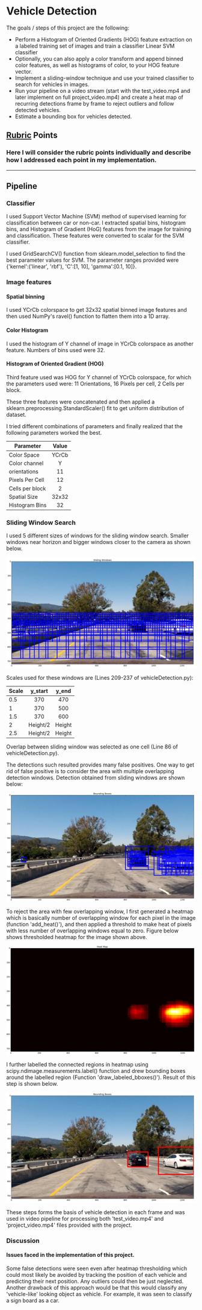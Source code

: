# Vehicle Detection  

The goals / steps of this project are the following:

* Perform a Histogram of Oriented Gradients (HOG) feature extraction on a labeled training set of images and train a classifier Linear SVM classifier
* Optionally, you can also apply a color transform and append binned color features, as well as histograms of color, to your HOG feature vector.
* Implement a sliding-window technique and use your trained classifier to search for vehicles in images.
* Run your pipeline on a video stream (start with the test_video.mp4 and later implement on full project_video.mp4) and create a heat map of recurring detections frame by frame to reject outliers and follow detected vehicles.
* Estimate a bounding box for vehicles detected.

## [Rubric](https://review.udacity.com/#!/rubrics/513/view) Points
### Here I will consider the rubric points individually and describe how I addressed each point in my implementation.  

---
## Pipeline

### Classifier   
I used Support Vector Machine (SVM) method of supervised learning for classification between car or non-car. I extracted spatial bins, histogram bins, and Histogram of Gradient (HoG) features from the image for training and classification. These features were converted to scalar for the SVM classifier.

I used GridSearchCV() function from sklearn.model_selection to find the best parameter values for SVM. The parameter ranges provided were {'kernel':('linear', 'rbf'), 'C':[1, 10], 'gamma':[0.1, 10]}.

### Image features
#### Spatial binning
I used YCrCb colorspace to get 32x32 spatial binned image features and then used NumPy's ravel() function to flatten them into a 1D array.

#### Color Histogram
I used the histogram of Y channel of image in YCrCb colorspace as another feature. Numbers of bins used were 32.

#### Histogram of Oriented Gradient (HOG)
Third feature used was HOG for Y channel of YCrCb colorspace, for which the parameters used were: 11 Orientations, 16 Pixels per cell, 2 Cells per block.

These three features were concatenated and then applied a sklearn.preprocessing.StandardScaler() fit to get uniform distribution of dataset.

I tried different combinations of parameters and finally realized that the following parameters worked the best.  

| Parameter       | Value          |
| --------------- |:--------------:|
| Color Space     | YCrCb          |
| Color channel   | Y              |
| orientations    | 11             |
| Pixels Per Cell | 12             |
| Cells per block | 2              |
| Spatial Size    | 32x32          |
| Histogram Bins  | 32             |

### Sliding Window Search

I used 5 different sizes of windows for the sliding window search. Smaller windows near horizon and bigger windows closer to the camera as shown below.

![](screenshots/fig1.png)   

Scales used for these windows are (Lines 209-237 of vehicleDetection.py):

| Scale       | y_start  | y_end |
| --------------- |:--------------:|:--------------:|
| 0.5   | 370   | 470 |
| 1     | 370   | 500 |
| 1.5   | 370   | 600 |
| 2     | Height/2  | Height  |
| 2.5   | Height/2  | Height  |  

Overlap between sliding window was selected as one cell (Line 86 of vehicleDetection.py).

The detections such resulted provides many false positives. One way to get rid of false positive is to consider the area with multiple overlapping detection windows. Detection obtained from sliding windows are shown below:

![](screenshots/fig2.png)  

To reject the area with few overlapping window, I first generated a heatmap which is basically number of overlapping window for each pixel in the image (function 'add_heat()'), and then applied a threshold to make heat of pixels with less number of overlapping windows equal to zero. Figure below shows thresholded heatmap for the image shown above.    

![](screenshots/fig3.png)  

I further labelled the connected regions in heatmap using scipy.ndimage.measurements.label() function and drew bounding boxes around the labelled region (Function 'draw_labeled_bboxes()'). Result of this step is shown below.

![](screenshots/fig4.png)

These steps forms the basis of vehicle detection in each frame and was used in video pipeline for processing both 'test_video.mp4' and 'project_video.mp4' files provided with the project.

### Discussion

#### Issues faced in the implementation of this project.

Some false detections were seen even after heatmap thresholding which could most likely be avoided by tracking the position of each vehicle and predicting their next position. Any outliers could then be just neglected. Another drawback of this approach would be that this would classify any 'vehicle-like' looking object as vehicle. For example, it was seen to classify a sign board as a car.
